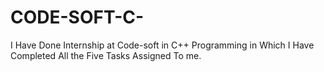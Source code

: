 # CODE-SOFT-C-
I Have Done Internship at Code-soft in C++ Programming in Which I Have Completed All the Five Tasks Assigned To me.
